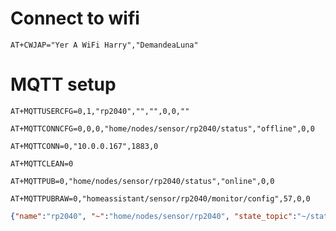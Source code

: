# Connect to wifi
`AT+CWJAP="Yer A WiFi Harry","DemandeaLuna"`

# MQTT setup
`AT+MQTTUSERCFG=0,1,"rp2040","","",0,0,""`

`AT+MQTTCONNCFG=0,0,0,"home/nodes/sensor/rp2040/status","offline",0,0`

`AT+MQTTCONN=0,"10.0.0.167",1883,0`

`AT+MQTTCLEAN=0`

`AT+MQTTPUB=0,"home/nodes/sensor/rp2040/status","online",0,0`

`AT+MQTTPUBRAW=0,"homeassistant/sensor/rp2040/monitor/config",57,0,0`

```json
{"name":"rp2040", "~":"home/nodes/sensor/rp2040", "state_topic":"~/status"}
```